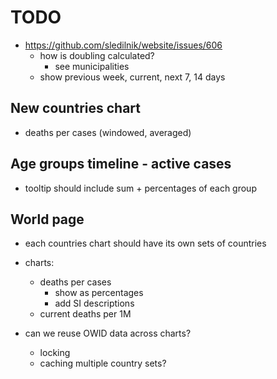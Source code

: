 # TODO

- https://github.com/sledilnik/website/issues/606
    - how is doubling calculated?
        - see municipalities
    - show previous week, current, next 7, 14 days
    

## New countries chart
- deaths per cases (windowed, averaged)

## Age groups timeline - active cases
- tooltip should include sum + percentages of each group

## World page
- each countries chart should have its own sets of countries
- charts:
    - deaths per cases
        - show as percentages
        - add SI descriptions
    - current deaths per 1M

- can we reuse OWID data across charts?
    - locking
    - caching multiple country sets?
